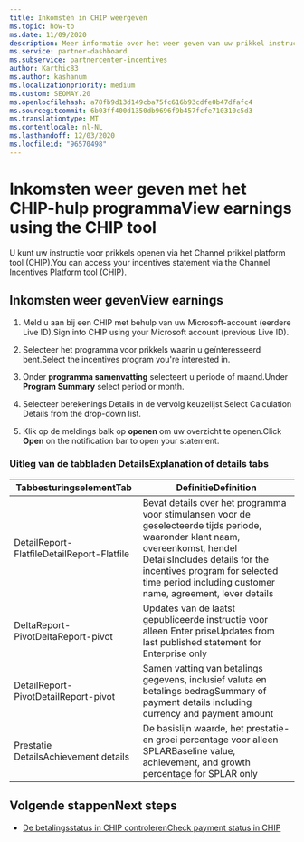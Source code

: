 ```yaml
---
title: Inkomsten in CHIP weergeven
ms.topic: how-to
ms.date: 11/09/2020
description: Meer informatie over het weer geven van uw prikkel instructie en inkomsten in het Channel prikkeling platform (CHIP)-hulp programma.
ms.service: partner-dashboard
ms.subservice: partnercenter-incentives
author: Karthic83
ms.author: kashanum
ms.localizationpriority: medium
ms.custom: SEOMAY.20
ms.openlocfilehash: a78fb9d13d149cba75fc616b93cdfe0b47dfafc4
ms.sourcegitcommit: 6b03ff400d1350db9696f9b457fcfe710310c5d3
ms.translationtype: MT
ms.contentlocale: nl-NL
ms.lasthandoff: 12/03/2020
ms.locfileid: "96570498"
---
```

# <a name="view-earnings-using-the-chip-tool"></a><span data-ttu-id="ec723-103">Inkomsten weer geven met het CHIP-hulp programma</span><span class="sxs-lookup"><span data-stu-id="ec723-103">View earnings using the CHIP tool</span></span>

<span data-ttu-id="ec723-104">U kunt uw instructie voor prikkels openen via het Channel prikkel platform tool (CHIP).</span><span class="sxs-lookup"><span data-stu-id="ec723-104">You can access your incentives statement via the Channel Incentives Platform tool (CHIP).</span></span>

## <a name="view-earnings"></a><span data-ttu-id="ec723-105">Inkomsten weer geven</span><span class="sxs-lookup"><span data-stu-id="ec723-105">View earnings</span></span>

1. <span data-ttu-id="ec723-106">Meld u aan bij een CHIP met behulp van uw Microsoft-account (eerdere Live ID).</span><span class="sxs-lookup"><span data-stu-id="ec723-106">Sign into CHIP using your Microsoft account (previous Live ID).</span></span>

2. <span data-ttu-id="ec723-107">Selecteer het programma voor prikkels waarin u geïnteresseerd bent.</span><span class="sxs-lookup"><span data-stu-id="ec723-107">Select the incentives program you're interested in.</span></span>

3. <span data-ttu-id="ec723-108">Onder **programma samenvatting** selecteert u periode of maand.</span><span class="sxs-lookup"><span data-stu-id="ec723-108">Under **Program Summary** select period or month.</span></span> 
1. <span data-ttu-id="ec723-109">Selecteer berekenings Details in de vervolg keuzelijst.</span><span class="sxs-lookup"><span data-stu-id="ec723-109">Select Calculation Details from the drop-down list.</span></span>
1.  <span data-ttu-id="ec723-110">Klik op de meldings balk op **openen** om uw overzicht te openen.</span><span class="sxs-lookup"><span data-stu-id="ec723-110">Click **Open** on the notification bar  to open your statement.</span></span>

### <a name="explanation-of-details-tabs"></a><span data-ttu-id="ec723-111">Uitleg van de tabbladen Details</span><span class="sxs-lookup"><span data-stu-id="ec723-111">Explanation of details tabs</span></span>

|<span data-ttu-id="ec723-112">**Tabbesturingselement**</span><span class="sxs-lookup"><span data-stu-id="ec723-112">**Tab**</span></span>|<span data-ttu-id="ec723-113">**Definitie**</span><span class="sxs-lookup"><span data-stu-id="ec723-113">**Definition**</span></span>|
|-------------|--------------------------|
|<span data-ttu-id="ec723-114">DetailReport-Flatfile</span><span class="sxs-lookup"><span data-stu-id="ec723-114">DetailReport-Flatfile</span></span>|<span data-ttu-id="ec723-115">Bevat details over het programma voor stimulansen voor de geselecteerde tijds periode, waaronder klant naam, overeenkomst, hendel Details</span><span class="sxs-lookup"><span data-stu-id="ec723-115">Includes details for the incentives program for selected time period including customer name, agreement, lever details</span></span>|
|<span data-ttu-id="ec723-116">DeltaReport-Pivot</span><span class="sxs-lookup"><span data-stu-id="ec723-116">DeltaReport-pivot</span></span>|<span data-ttu-id="ec723-117">Updates van de laatst gepubliceerde instructie voor alleen Enter prise</span><span class="sxs-lookup"><span data-stu-id="ec723-117">Updates from last published statement for Enterprise only</span></span>|
|<span data-ttu-id="ec723-118">DetailReport-Pivot</span><span class="sxs-lookup"><span data-stu-id="ec723-118">DetailReport-pivot</span></span>|<span data-ttu-id="ec723-119">Samen vatting van betalings gegevens, inclusief valuta en betalings bedrag</span><span class="sxs-lookup"><span data-stu-id="ec723-119">Summary of payment details including currency and payment amount</span></span>|
|<span data-ttu-id="ec723-120">Prestatie Details</span><span class="sxs-lookup"><span data-stu-id="ec723-120">Achievement details</span></span>|<span data-ttu-id="ec723-121">De basislijn waarde, het prestatie-en groei percentage voor alleen SPLAR</span><span class="sxs-lookup"><span data-stu-id="ec723-121">Baseline value, achievement, and growth percentage for SPLAR only</span></span>|

## <a name="next-steps"></a><span data-ttu-id="ec723-122">Volgende stappen</span><span class="sxs-lookup"><span data-stu-id="ec723-122">Next steps</span></span>

- [<span data-ttu-id="ec723-123">De betalingsstatus in CHIP controleren</span><span class="sxs-lookup"><span data-stu-id="ec723-123">Check payment status in CHIP</span></span>](chip-payment-status.md)